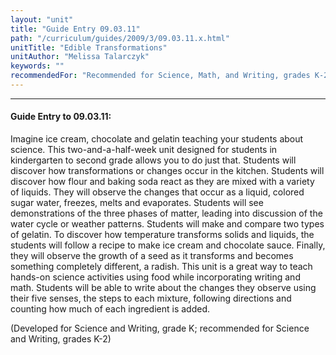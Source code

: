 ```yaml
---
layout: "unit"
title: "Guide Entry 09.03.11"
path: "/curriculum/guides/2009/3/09.03.11.x.html"
unitTitle: "Edible Transformations"
unitAuthor: "Melissa Talarczyk"
keywords: ""
recommendedFor: "Recommended for Science, Math, and Writing, grades K-2"
---
```

<body>
<hr/>
<h4>
Guide Entry to 09.03.11:
</h4>
<p>Imagine ice cream, chocolate and gelatin teaching your students about science. This two-and-a-half-week unit designed for students in kindergarten to second grade allows you to do just that. Students will discover how transformations or changes occur in the kitchen. Students will discover how flour and baking soda react as they are mixed with a variety of liquids. They will observe the changes that occur as a liquid, colored sugar water, freezes, melts and evaporates. Students will see demonstrations of the three phases of matter, leading into discussion of the water cycle or weather patterns. Students will make and compare two types of gelatin. To discover how temperature transforms solids and liquids, the students will follow a recipe to make ice cream and chocolate sauce. Finally, they will observe the growth of a seed as it transforms and becomes something completely different, a radish. This unit is a great way to teach hands-on science activities using food while incorporating writing and math. Students will be able to write about the changes they observe using their five senses, the steps to each mixture, following directions and counting how much of each ingredient is added.</p>
<p>
(Developed for Science and Writing, grade K; recommended for Science and Writing, grades K-2)
</p>
</body>
